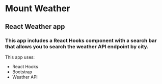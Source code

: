 # Mount Weather
## React Weather app

### This app includes a React Hooks component with a search bar that allows you to search the weather API endpoint by city. 

This app uses:
- React Hooks
- Bootstrap
- Weather API